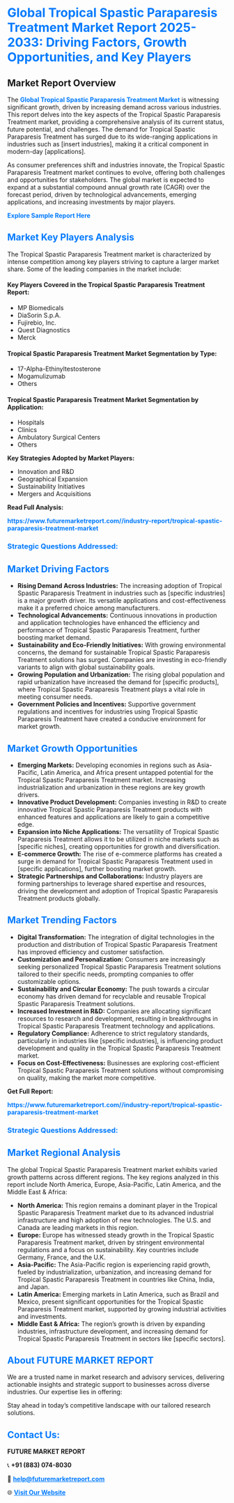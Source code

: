 <h1 style="color: #007BFF;">Global Tropical Spastic Paraparesis Treatment Market Report 2025-2033: Driving Factors, Growth Opportunities, and Key Players</h1>

<section id="overview">
<h2>Market Report Overview</h2>
<p>The <a href="https://www.futuremarketreport.com//industry-report/tropical-spastic-paraparesis-treatment-market" style="color: #007BFF; text-decoration: none;"><strong>Global Tropical Spastic Paraparesis Treatment Market</strong></a> is witnessing significant growth, driven by increasing demand across various industries. This report delves into the key aspects of the Tropical Spastic Paraparesis Treatment market, providing a comprehensive analysis of its current status, future potential, and challenges. The demand for Tropical Spastic Paraparesis Treatment has surged due to its wide-ranging applications in industries such as [insert industries], making it a critical component in modern-day [applications].</p>
<p>As consumer preferences shift and industries innovate, the Tropical Spastic Paraparesis Treatment market continues to evolve, offering both challenges and opportunities for stakeholders. The global market is expected to expand at a substantial compound annual growth rate (CAGR) over the forecast period, driven by technological advancements, emerging applications, and increasing investments by major players.</p>
</section>

<section id="overview">
<p><a href="https://www.futuremarketreport.com//request-sample/reportId=77472" style="color: #007BFF; text-decoration: none;"><strong>Explore Sample Report Here</strong></a></p>
</section>

<section id="key-players">
<h2 style="color: #007BFF;">Market Key Players Analysis</h2>
<p>The Tropical Spastic Paraparesis Treatment market is characterized by intense competition among key players striving to capture a larger market share. Some of the leading companies in the market include:</p>
<h4>Key Players Covered in the Tropical Spastic Paraparesis Treatment Report:</h4>
<ul><li>MP Biomedicals</li><li>DiaSorin S.p.A.</li><li>Fujirebio, Inc.</li><li>Quest Diagnostics</li><li>Merck</li></ul>
<h4>Tropical Spastic Paraparesis Treatment Market Segmentation by Type:</h4>
<ul><li>17-Alpha-Ethinyltestosterone</li><li>Mogamulizumab</li><li>Others</li></ul>

<h4>Tropical Spastic Paraparesis Treatment Market Segmentation by Application:</h4>
<ul><li>Hospitals</li><li>Clinics</li><li>Ambulatory Surgical Centers</li><li>Others</li></ul>
<p><strong>Key Strategies Adopted by Market Players:</strong></p>
<ul>
<li>Innovation and R&D</li>
<li>Geographical Expansion</li>
<li>Sustainability Initiatives</li>
<li>Mergers and Acquisitions</li>
</ul>
</section>

<section>
<p><strong>Read Full Analysis: </strong></p><a href="https://www.futuremarketreport.com//industry-report/tropical-spastic-paraparesis-treatment-market" style="color: #007BFF; text-decoration: none;"><strong>https://www.futuremarketreport.com//industry-report/tropical-spastic-paraparesis-treatment-market</strong></a>
<h3 style="color: #007BFF;">Strategic Questions Addressed:</h3>
</section>

<section id="driving-factors">
<h2 style="color: #007BFF;">Market Driving Factors</h2>
<ul>
<li><strong>Rising Demand Across Industries:</strong> The increasing adoption of Tropical Spastic Paraparesis Treatment in industries such as [specific industries] is a major growth driver. Its versatile applications and cost-effectiveness make it a preferred choice among manufacturers.</li>
<li><strong>Technological Advancements:</strong> Continuous innovations in production and application technologies have enhanced the efficiency and performance of Tropical Spastic Paraparesis Treatment, further boosting market demand.</li>
<li><strong>Sustainability and Eco-Friendly Initiatives:</strong> With growing environmental concerns, the demand for sustainable Tropical Spastic Paraparesis Treatment solutions has surged. Companies are investing in eco-friendly variants to align with global sustainability goals.</li>
<li><strong>Growing Population and Urbanization:</strong> The rising global population and rapid urbanization have increased the demand for [specific products], where Tropical Spastic Paraparesis Treatment plays a vital role in meeting consumer needs.</li>
<li><strong>Government Policies and Incentives:</strong> Supportive government regulations and incentives for industries using Tropical Spastic Paraparesis Treatment have created a conducive environment for market growth.</li>
</ul>
</section>

<section id="growth-opportunities">
<h2 style="color: #007BFF;">Market Growth Opportunities</h2>
<ul>
<li><strong>Emerging Markets:</strong> Developing economies in regions such as Asia-Pacific, Latin America, and Africa present untapped potential for the Tropical Spastic Paraparesis Treatment market. Increasing industrialization and urbanization in these regions are key growth drivers.</li>
<li><strong>Innovative Product Development:</strong> Companies investing in R&D to create innovative Tropical Spastic Paraparesis Treatment products with enhanced features and applications are likely to gain a competitive edge.</li>
<li><strong>Expansion into Niche Applications:</strong> The versatility of Tropical Spastic Paraparesis Treatment allows it to be utilized in niche markets such as [specific niches], creating opportunities for growth and diversification.</li>
<li><strong>E-commerce Growth:</strong> The rise of e-commerce platforms has created a surge in demand for Tropical Spastic Paraparesis Treatment used in [specific applications], further boosting market growth.</li>
<li><strong>Strategic Partnerships and Collaborations:</strong> Industry players are forming partnerships to leverage shared expertise and resources, driving the development and adoption of Tropical Spastic Paraparesis Treatment products globally.</li>
</ul>
</section>

<section id="trending-factors">
<h2 style="color: #007BFF;">Market Trending Factors</h2>
<ul>
<li><strong>Digital Transformation:</strong> The integration of digital technologies in the production and distribution of Tropical Spastic Paraparesis Treatment has improved efficiency and customer satisfaction.</li>
<li><strong>Customization and Personalization:</strong> Consumers are increasingly seeking personalized Tropical Spastic Paraparesis Treatment solutions tailored to their specific needs, prompting companies to offer customizable options.</li>
<li><strong>Sustainability and Circular Economy:</strong> The push towards a circular economy has driven demand for recyclable and reusable Tropical Spastic Paraparesis Treatment solutions.</li>
<li><strong>Increased Investment in R&D:</strong> Companies are allocating significant resources to research and development, resulting in breakthroughs in Tropical Spastic Paraparesis Treatment technology and applications.</li>
<li><strong>Regulatory Compliance:</strong> Adherence to strict regulatory standards, particularly in industries like [specific industries], is influencing product development and quality in the Tropical Spastic Paraparesis Treatment market.</li>
<li><strong>Focus on Cost-Effectiveness:</strong> Businesses are exploring cost-efficient Tropical Spastic Paraparesis Treatment solutions without compromising on quality, making the market more competitive.</li>
</ul>
</section>

<section>
<p><strong>Get Full Report: </strong></p><a href="https://www.futuremarketreport.com//industry-report/tropical-spastic-paraparesis-treatment-market" style="color: #007BFF; text-decoration: none;"><strong>https://www.futuremarketreport.com//industry-report/tropical-spastic-paraparesis-treatment-market</strong></a>
<h3 style="color: #007BFF;">Strategic Questions Addressed:</h3>
</section>


<section id="regional-analysis">
<h2 style="color: #007BFF;">Market Regional Analysis</h2>
<p>The global Tropical Spastic Paraparesis Treatment market exhibits varied growth patterns across different regions. The key regions analyzed in this report include North America, Europe, Asia-Pacific, Latin America, and the Middle East & Africa:</p>
<ul>
<li><strong>North America:</strong> This region remains a dominant player in the Tropical Spastic Paraparesis Treatment market due to its advanced industrial infrastructure and high adoption of new technologies. The U.S. and Canada are leading markets in this region.</li>
<li><strong>Europe:</strong> Europe has witnessed steady growth in the Tropical Spastic Paraparesis Treatment market, driven by stringent environmental regulations and a focus on sustainability. Key countries include Germany, France, and the U.K.</li>
<li><strong>Asia-Pacific:</strong> The Asia-Pacific region is experiencing rapid growth, fueled by industrialization, urbanization, and increasing demand for Tropical Spastic Paraparesis Treatment in countries like China, India, and Japan.</li>
<li><strong>Latin America:</strong> Emerging markets in Latin America, such as Brazil and Mexico, present significant opportunities for the Tropical Spastic Paraparesis Treatment market, supported by growing industrial activities and investments.</li>
<li><strong>Middle East & Africa:</strong> The region’s growth is driven by expanding industries, infrastructure development, and increasing demand for Tropical Spastic Paraparesis Treatment in sectors like [specific sectors].</li>
</ul>
</section>

<footer>
<h2 style="color: #007BFF;">About FUTURE MARKET REPORT</h2>
<p>We are a trusted name in market research and advisory services, delivering actionable insights and strategic support to businesses across diverse industries. Our expertise lies in offering:</p>

<p>Stay ahead in today’s competitive landscape with our tailored research solutions.</p>

<h2 style="color: #007BFF;">Contact Us:</h2>
<p><strong>FUTURE MARKET REPORT</strong></p>
<p>📞 <strong>+91 (883) 074-8030</strong></p>
<p>📧 <strong><a href="mailto:help@futuremarketreport.com" style="color: #007BFF;">help@futuremarketreport.com</a></strong></p>
<p>🌐 <strong><a href="https://www.futuremarketreport.com/" style="color: #007BFF;">Visit Our Website</a></strong></p>
</footer>